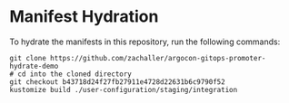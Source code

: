 # Manifest Hydration

To hydrate the manifests in this repository, run the following commands:

```shell
git clone https://github.com/zachaller/argocon-gitops-promoter-hydrate-demo
# cd into the cloned directory
git checkout b43718d24f27fb27911e4728d22631b6c9790f52
kustomize build ./user-configuration/staging/integration
```

